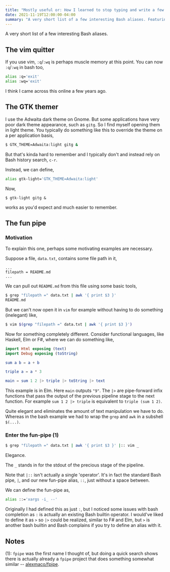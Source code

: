 ```yaml
---
title: "Mostly useful or: How I learned to stop typing and write a few Bash aliases"
date: 2021-11-19T12:00:00-04:00
summary: "A very short list of a few interesting Bash aliases. Featuring: quitting vim, theming apps, and fun pipes"
---
```



A very short list of a few interesting Bash aliases.


## The vim quitter

If you use vim, `:q`/`:wq` is perhaps muscle memory at this point. You can now
`:q`/`:wq` in bash too,
```bash
alias :q='exit'
alias :wq='exit'
```

I think I came across this online a few years ago.


## The GTK themer
I use the Adwaita dark theme on Gnome. But some applications have very poor dark
theme appearance, such as `gitg`. So I find myself opening them in light theme.
You typically do something like this to override the theme on a per application
basis,
```bash
$ GTK_THEME=Adwaita:light gitg &
```

But that's kinda hard to remember and I typically don't and instead rely on Bash
history search, `c-r`.

Instead, we can define,

```bash
alias gtk-light='GTK_THEME=Adwaita:light'
```

Now,
```
$ gtk-light gitg &
```
works as you'd expect and much easier to remember.


## The fun pipe


### Motivation
To explain this one, perhaps some motivating examples are necessary.

Suppose a file, `data.txt`, contains some file path in it,
```text
...
filepath = README.md
...
```

We can pull out `README.md` from this file using some basic tools,
```bash
$ grep "filepath =" data.txt | awk '{ print $3 }'
README.md
```

But we can't now open it in `vim` for example without having to do something
(inelegant) like,
```bash
$ vim $(grep "filepath =" data.txt | awk '{ print $3 }')
```

Now for something completely different. Consider functional languages, like
Haskell, Elm or F#, where we can do something like,
```elm
import Html exposing (text)
import Debug exposing (toString)

sum a b = a + b

triple a = a * 3

main = sum 1 2 |> triple |> toString |> text
```
This example is in Elm.  Here `main` outputs `"9"`. The `|>` are pipe-forward
infix functions that pass the output of the previous pipeline stage to the next
function. For example `sum 1 2 |> triple` is equivalent to `triple (sum 1 2)`.

Quite elegant and eliminates the amount of text manipulation we have
to do. Whereas in the bash example we had to wrap the `grep` and `awk` in a
subshell `$(...)`.


### Enter the fun-pipe (1)
```bash
$ grep "filepath =" data.txt | awk '{ print $3 }' |:: vim _
```
Elegance.

The `_` stands in for the stdout of the precious stage of the pipeline.

Note that `|::` isn't actually a single 'operator'.
It's in fact the standard Bash pipe, `|`, and our new fun-pipe alias, `::`, just
without a space between.

We can define the fun-pipe as,
```bash
alias ::='xargs -i_ --'
```

Originally I had defined this as just `:`, but I noticed some issues with bash
completion as `:` is actually an existing Bash builtin operator. I would've
liked to define it as `>` so `|>` could be realized, similar to F# and Elm, but
`>` is another bash builtin and Bash complains if you try to define an alias
with it.


## Notes
(1): `fpipe` was the first name I thought of, but doing a quick search shows
there is actually already a `fpipe` project that does something somewhat similar
-- [alexmaco/fpipe](https://github.com/alexmaco/fpipe).
